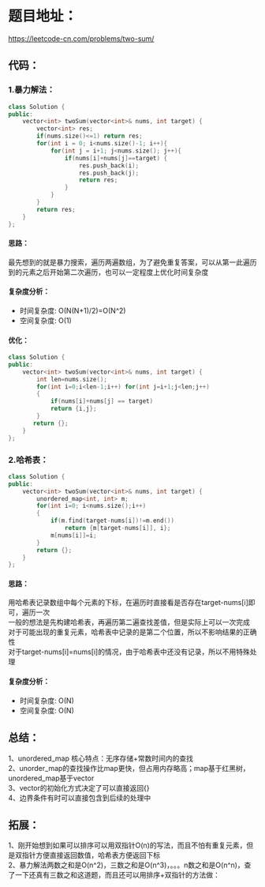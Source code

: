 # 题目地址：
https://leetcode-cn.com/problems/two-sum/
## 代码：
### 1.暴力解法：
```C++
class Solution {
public:
    vector<int> twoSum(vector<int>& nums, int target) {
        vector<int> res;
        if(nums.size()<=1) return res;
        for(int i = 0; i<nums.size()-1; i++){
            for(int j = i+1; j<nums.size(); j++){
                if(nums[i]+nums[j]==target) {
                    res.push_back(i);
                    res.push_back(j);
                    return res;
                }
            }
        }
        return res;
    }
};
```
#### 思路：
最先想到的就是暴力搜索，遍历两遍数组，为了避免重复答案，可以从第一此遍历到的元素之后开始第二次遍历，也可以一定程度上优化时间复杂度
#### 复杂度分析：
- 时间复杂度: O(N(N+1)/2)=O(N^2)
- 空间复杂度: O(1)
#### 优化：
```C++
class Solution {
public:
    vector<int> twoSum(vector<int>& nums, int target) {
        int len=nums.size();
        for(int i=0;i<len-1;i++) for(int j=i+1;j<len;j++)
        {
            if(nums[i]+nums[j] == target)
            return {i,j};
        }
       return {};
    }
};
```
### 2.哈希表：
```C++
class Solution {
public:
    vector<int> twoSum(vector<int>& nums, int target) {
        unordered_map<int, int> m;
        for(int i=0; i<nums.size();i++)
        {
            if(m.find(target-nums[i])!=m.end()) 
                return {m[target-nums[i]], i};
            m[nums[i]]=i;
        }
        return {};
    }
};
```
#### 思路：
用哈希表记录数组中每个元素的下标，在遍历时直接看是否存在target-nums[i]即可，遍历一次  
一般的想法是先构建哈希表，再遍历第二遍查找差值，但是实际上可以一次完成  
对于可能出现的重复元素，哈希表中记录的是第二个位置，所以不影响结果的正确性  
对于target-nums[i]=nums[i]的情况，由于哈希表中还没有记录，所以不用特殊处理  
#### 复杂度分析：
- 时间复杂度: O(N)
- 空间复杂度: O(N)


## 总结：
1、unordered_map 核心特点：无序存储+常数时间内的查找  
2、unorder_map的查找操作比map更快，但占用内存略高；map基于红黑树，unordered_map基于vector  
3、vector的初始化方式决定了可以直接返回{}  
4、边界条件有时可以直接包含到后续的处理中

## 拓展：
1、刚开始想到如果可以排序可以用双指针O(n)的写法，而且不怕有重复元素，但是双指针方便直接返回数值，哈希表方便返回下标  
2、暴力解法两数之和是O(n^2)，三数之和是O(n^3)，。。。n数之和是O(n^n)，查了一下还真有三数之和这道题，而且还可以用排序+双指针的方法做：
